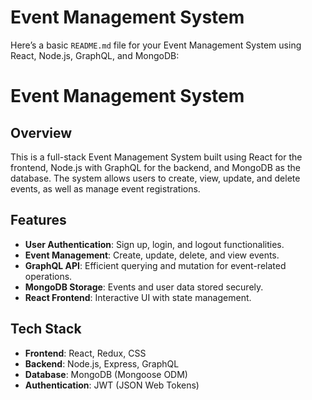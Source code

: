 # Event Management System
Here’s a basic `README.md` file for your Event Management System using React, Node.js, GraphQL, and MongoDB:

# Event Management System

## Overview

This is a full-stack Event Management System built using React for the frontend, Node.js with GraphQL for the backend, and MongoDB as the database. The system allows users to create, view, update, and delete events, as well as manage event registrations.

## Features

- **User Authentication**: Sign up, login, and logout functionalities.
- **Event Management**: Create, update, delete, and view events.
- **GraphQL API**: Efficient querying and mutation for event-related operations.
- **MongoDB Storage**: Events and user data stored securely.
- **React Frontend**: Interactive UI with state management.

## Tech Stack

- **Frontend**: React, Redux, CSS
- **Backend**: Node.js, Express, GraphQL
- **Database**: MongoDB (Mongoose ODM)
- **Authentication**: JWT (JSON Web Tokens)

